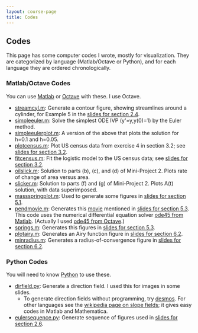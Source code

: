 ```yaml
---
layout: course-page
title: Codes
---
```


## Codes

This page has some computer codes I wrote, mostly for visualization.  They are categorized by language (Matlab/Octave or Python), and for each language they are ordered chronologically.

### Matlab/Octave Codes

You can use [Matlab](https://www.mathworks.com/products/matlab.html) or [Octave](https://www.gnu.org/software/octave/) with these.  I use Octave.

* [streamcyl.m](assets/codes/streamcyl.m): Generate a contour figure, showing streamlines around a cylinder, for Example 5 in the [slides for section 2.4](assets/slides/2-4.pdf).
* [simpleeuler.m](assets/codes/simpleeuler.m): Solve the simplest ODE IVP (y'=y,y(0)=1) by the Euler method.
* [simpleeulerplot.m](assets/codes/simpleeulerplot.m): A version of the above that plots the solution for h=0.1 and h=0.05.
* [plotcensus.m](assets/codes/plotcensus.m): Plot US census data from exercise 4 in section 3.2; see [slides for section 3.2](assets/slides/3-2.pdf).
* [fitcensus.m](assets/codes/fitcensus.m): Fit the logistic model to the US census data; see [slides for section 3.2](assets/slides/3-2.pdf).
* [oilslick.m](assets/codes/oilslick.m): Solution to parts (b), (c), and (d) of Mini-Project 2.  Plots rate of change of area versus area.
* [slicker.m](assets/codes/slicker.m): Solution to parts (f) and (g) of Mini-Project 2.  Plots A(t) solution, with data superimposed.
* [massspringplot.m](assets/codes/massspringplot.m): Used to generate some figures in [slides for section 5.1](assets/slides/5-1.pdf).
* [pendmovie.m](assets/codes/pendmovie.m): Generates this [movie](assets/codes/pendmovie.gif) mentioned in [slides for section 5.3](assets/slides/5-3.pdf).  This code uses the numerical differential equation solver [ode45 from Matlab](https://www.mathworks.com/help/matlab/ref/ode45.html).  (Actually I used [ode45 from Octave](https://octave.sourceforge.io/octave/function/ode45.html).)
* [springs.m](assets/codes/springs.m): Generates this figures in [slides for section 5.3](assets/slides/5-3.pdf).
* [plotairy.m](assets/codes/plotairy.m): Generates an Airy function figure in [slides for section 6.2](assets/slides/6-2.pdf).
* [minradius.m](assets/codes/minradius.m): Generates a radius-of-convergence figure in [slides for section 6.2](assets/slides/6-2.pdf).

### Python Codes

You will need to know [Python](https://www.python.org/) to use these.

* [dirfield.py](assets/codes/dirfield.py): Generate a direction field.  I used this for images in some slides.
    * To generate direction fields without programming, try [desmos](https://www.desmos.com/).  For other languages see the [wikipedia page on slope fields](https://en.wikipedia.org/wiki/Slope_field); it gives easy codes in Matlab and Mathematica.
* [eulersequence.py](assets/codes/eulersequence.py): Generate sequence of figures used in [slides for section 2.6](assets/slides/2-6.pdf).

